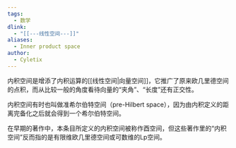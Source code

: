 ```yaml
---
tags:
  - 数学
dlink:
  - "[[---线性空间---]]"
aliases:
  - Inner product space
author:
  - Cyletix
---
```

内积空间是增添了内积运算的[[线性空间|向量空间]]，它推广了原来欧几里德空间的点积，而从比较一般的角度看待向量的“夹角”、“长度”还有正交性。

内积空间有时也叫做准希尔伯特空间（pre-Hilbert space），因为由内积定义的距离完备化之后就会得到一个希尔伯特空间。

在早期的著作中，本条目所定义的内积空间被称作酉空间，但这些著作里的“内积空间”反而指的是有限维欧几里德空间或可数维的Lp空间。
